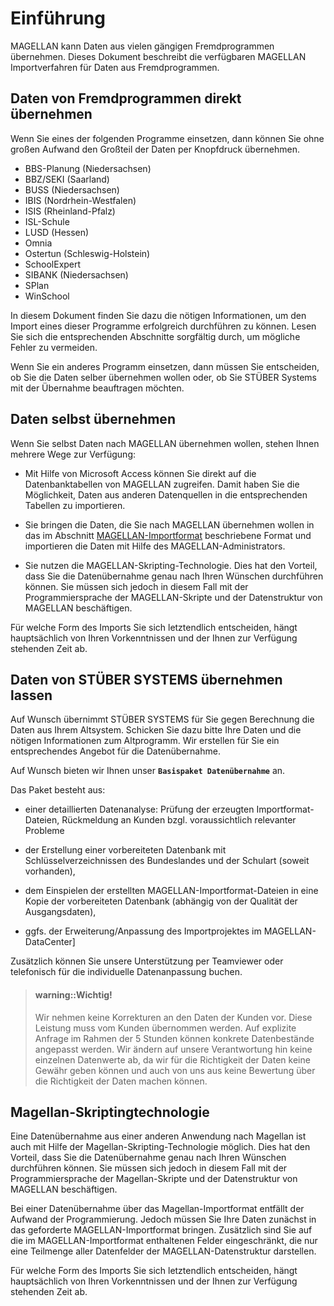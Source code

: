 # Einführung

MAGELLAN kann Daten aus vielen gängigen Fremdprogrammen übernehmen. Dieses Dokument beschreibt die verfügbaren MAGELLAN Importverfahren für Daten aus Fremdprogrammen.

## Daten von Fremdprogrammen direkt übernehmen

Wenn Sie eines der folgenden Programme einsetzen, dann können Sie ohne großen Aufwand den Großteil der Daten per Knopfdruck übernehmen.

* BBS-Planung \(Niedersachsen\)
* BBZ/SEKI \(Saarland\)
* BUSS \(Niedersachsen\)
* IBIS \(Nordrhein-Westfalen\)
* ISIS \(Rheinland-Pfalz\)
* ISL-Schule
* LUSD \(Hessen\)
* Omnia
* Ostertun \(Schleswig-Holstein\)
* SchoolExpert
* SIBANK \(Niedersachsen\)
* SPlan
* WinSchool

In diesem Dokument finden Sie dazu die nötigen Informationen, um den Import eines dieser Programme erfolgreich durchführen zu können. Lesen Sie sich die entsprechenden Abschnitte sorgfältig durch, um mögliche Fehler zu vermeiden.

Wenn Sie ein anderes Programm einsetzen, dann müssen Sie entscheiden, ob Sie die Daten selber übernehmen wollen oder, ob Sie STÜBER Systems mit der Übernahme beauftragen möchten.

## Daten selbst übernehmen

Wenn Sie selbst Daten nach MAGELLAN übernehmen wollen, stehen Ihnen mehrere Wege zur Verfügung:

* Mit Hilfe von Microsoft Access können Sie direkt auf die Datenbanktabellen von MAGELLAN zugreifen. Damit haben Sie die Möglichkeit, Daten aus anderen Datenquellen in die entsprechenden Tabellen zu importieren.

* Sie bringen die Daten, die Sie nach MAGELLAN übernehmen wollen in das im Abschnitt [MAGELLAN-Importformat](https://doc.magellan-import.stueber.de/MagImp/magellan-importformat.html) beschriebene Format und importieren die Daten mit Hilfe des MAGELLAN-Administrators.

* Sie nutzen die MAGELLAN-Skripting-Technologie. Dies hat den Vorteil, dass Sie die Datenübernahme genau nach Ihren Wünschen durchführen können. Sie müssen sich jedoch in diesem Fall mit der Programmiersprache der MAGELLAN-Skripte und der Datenstruktur von MAGELLAN beschäftigen.

Für welche Form des Imports Sie sich letztendlich entscheiden, hängt hauptsächlich von Ihren Vorkenntnissen und der Ihnen zur Verfügung stehenden Zeit ab.

## Daten von STÜBER SYSTEMS übernehmen lassen

Auf Wunsch übernimmt STÜBER SYSTEMS für Sie gegen Berechnung die Daten aus Ihrem Altsystem. Schicken Sie dazu bitte Ihre Daten und die nötigen Informationen zum Altprogramm. Wir erstellen für Sie ein entsprechendes Angebot für die Datenübernahme.


Auf Wunsch bieten wir Ihnen  unser **`Basispaket Datenübernahme`** an.

Das Paket besteht aus:

*  einer detaillierten Datenanalyse: Prüfung der erzeugten Importformat-Dateien, Rückmeldung an Kunden bzgl. voraussichtlich relevanter Probleme

*  der Erstellung einer vorbereiteten Datenbank mit  Schlüsselverzeichnissen des Bundeslandes und der  Schulart \(soweit vorhanden\),

*  dem Einspielen der erstellten   MAGELLAN-Importformat-Dateien in eine Kopie der vorbereiteten Datenbank \(abhängig von der Qualität der   Ausgangsdaten\),

* ggfs. der Erweiterung/Anpassung des Importprojektes im   MAGELLAN-DataCenter\]



Zusätzlich können Sie unsere Unterstützung per Teamviewer oder telefonisch für die individuelle Datenanpassung buchen.



> #### warning::Wichtig!
>
> Wir nehmen keine Korrekturen an den Daten der Kunden vor. Diese Leistung muss vom Kunden übernommen werden. Auf explizite Anfrage im Rahmen der 5 Stunden können konkrete Datenbestände angepasst werden. Wir ändern auf unsere Verantwortung hin keine einzelnen Datenwerte ab, da wir für die Richtigkeit der Daten keine Gewähr geben können und auch von uns aus keine Bewertung über die Richtigkeit der Daten machen können.

## Magellan-Skriptingtechnologie

Eine Datenübernahme aus einer anderen Anwendung nach Magellan ist auch mit Hilfe der Magellan-Skripting-Technologie möglich. Dies hat den Vorteil, dass Sie die Datenübernahme genau nach Ihren Wünschen durchführen können. Sie müssen sich jedoch in diesem Fall mit der Programmiersprache der Magellan-Skripte und der Datenstruktur von MAGELLAN beschäftigen.

Bei einer Datenübernahme über das Magellan-Importformat entfällt der Aufwand der Programmierung. Jedoch müssen Sie Ihre Daten zunächst in das geforderte MAGELLAN-Importformat bringen. Zusätzlich sind Sie auf die im MAGELLAN-Importformat enthaltenen Felder eingeschränkt, die nur eine Teilmenge aller Datenfelder der MAGELLAN-Datenstruktur darstellen.

Für welche Form des Imports Sie sich letztendlich entscheiden, hängt hauptsächlich von Ihren Vorkenntnissen und der Ihnen zur Verfügung stehenden Zeit ab.

